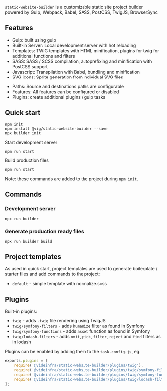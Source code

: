 `static-website-builder` is a customizable static site project builder powered by Gulp, Webpack, Babel, SASS, PostCSS, TwigJS, BrowserSync

## Features

- Gulp: built using gulp
- Built-in Server: Local development server with hot reloading
- Templates: TWIG templates with HTML minification, plugins for twig for additional functions and filters
- SASS: SASS / SCSS compilation, autoprefixing and minification with PostCSS support
- Javascript: Transpilation with Babel, bundling and minification
- SVG icons: Sprite generation from individual SVG files


* Paths: Source and destinations paths are configurable
* Features: All features can be configured or disabled
* Plugins: create additional plugins / gulp tasks

## Quick start

```
npm init
npm install @vig/static-website-builder --save
npx builder init
```

Start development server
```
npm run start
```

Build production files
```
npm run start
```

Note: these commands are added to the project during `npm init`.

## Commands

### Development server

```npx run builder```

### Generate production ready files

```npx run builder build```

## Project templates

As used in quick start, project templates are used to generate boilerplate / starter files and add commands to the project:

- `default` - simple template with normalize.scss


## Plugins

Built-in plugins:
- `twig` - adds `.twig` file rendering using TwigJS
- `twig/symfony-filters` - adds `humanize` filter as found in Symfony
- `twig/symfony-functions` - adds `asset` function as found in Symfony
- `twig/lodash-filters` - adds `omit`, `pick`, `filter`, `reject` and `find` filters as in lodash

Plugins can be enabled by adding them to the `task-config.js`, eg.

```js
exports.plugins = [
    require('@videinfra/static-website-builder/plugins/twig'),
    require('@videinfra/static-website-builder/plugins/twig/symfony-filters'),
    require('@videinfra/static-website-builder/plugins/twig/symfony-functions'),
    require('@videinfra/static-website-builder/plugins/twig/lodash-filters'),
];
```
